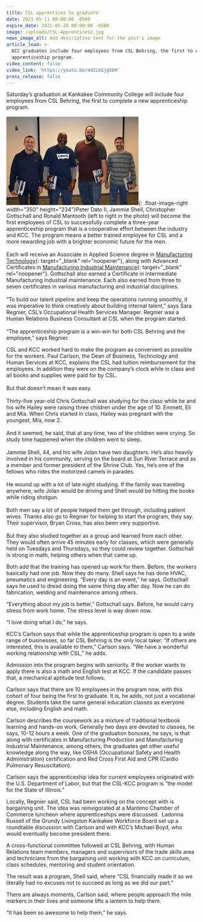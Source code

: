 ```yaml
---
title: CSL apprentices to graduate
date: 2021-05-11 00:00:00 -0500
expire_date: 2021-05-28 00:00:00 -0500
image: /uploads/CSL-Apprentices2.jpg
news_image_alt: Add descriptive text for the post's image
article_lead: >-
  KCC graduates include four employees from CSL Behring, the first to complete
  apprenticeship program.
video_content: false
video_link: 'https://youtu.be/4d2LkGjg5bM'
press_release: false
---
```

Saturday’s graduation at Kankakee Community College will include four employees from CSL Behring, the first to complete a new apprenticeship program.<br>&nbsp;&nbsp;<br>![](/uploads/CSL-Apprentice-kickoff-DSC_0113.jpg){: .float-image-right width="350" height="234"}Peter Dato II, Jammie Shell, Christopher Gottschall and Ronald Mantooth (left to right in the photo) will become the first employees of CSL to successfully complete a three-year apprenticeship program that is a cooperative effort between the industry and KCC. The program means a better trained employee for CSL and a more rewarding job with a brighter economic future for the men. &nbsp;&nbsp;<br><br>Each will receive an Associate in Applied Science degree in [Manufacturing Technology](https://kcc.smartcatalogiq.com/current/Academic-Catalog/Programs-of-Study-by-Area/Industrial-and-Manufacturing-Technologies/Manufacturing-Technology/Manufacturing-Technology-Industrial-Maintenance-Specialization-AAS){: target="_blank" rel="noopener"}, along with Advanced Certificates in [Manufacturing Industrial Maintenance](https://kcc.smartcatalogiq.com/current/Academic-Catalog/Programs-of-Study-by-Area/Industrial-and-Manufacturing-Technologies/Manufacturing-Technology/Manufacturing-Industrial-Maintenance-II-Advanced-Certificate){: target="_blank" rel="noopener"}. Gottschall also earned a Certificate in Intermediate Manufacturing Industrial maintenance. Each also earned from three to seven certificates in various manufacturing and industrial disciplines.&nbsp;<br><br>“To build our talent pipeline and keep the operations running smoothly, it was imperative to think creatively about building internal talent,” says Sara Regnier, CSL’s Occupational Health Services Manager. Regnier was a Human Relations Business Consultant at CSL when the program started.&nbsp;<br><br>“The apprenticeship program is a win-win for both CSL Behring and the employee,” says Regnier.&nbsp;

CSL and KCC worked hard to make the program as convenient as possible for the workers. Paul Carlson, the Dean of Business, Technology and Human Services at KCC, explains the CSL had tuition reimbursement for the employees. In addition they were on the company’s clock while in class and all books and supplies were paid for by CSL.&nbsp;<br><br>But that doesn’t mean it was easy.&nbsp;<br><br>Thirty-five year-old Chris Gottschall was studying for the class while he and his wife Hailey were raising three children under the age of 10: Emmett, Eli and Mia. When Chris started in class, Hailey was pregnant with the youngest, Mia, now 2.&nbsp;<br><br>And it seemed, he said, that at any time, two of the children were crying. So study time happened when the children went to sleep.&nbsp;<br><br>Jammie Shell, 44, and his wife Jolan have two daughters. He’s also heavily involved in his community, serving on the board at Sun River Terrace and as a member and former president of the Shrine Club. Yes, he’s one of the fellows who rides the motorized camels in parades.<br><br>He wound up with a lot of late night studying. If the family was traveling anywhere, wife Jolan would be driving and Shell would be hitting the books while riding shotgun.&nbsp;<br><br>Both men say a lot of people helped them get through, including patient wives. Thanks also go to Regnier for helping to start the program, they say. Their supervisor, Bryan Cross, has also been very supportive.&nbsp;<br><br>But they also studied together as a group and learned from each other. They would often arrive 45 minutes early for classes, which were generally held on Tuesdays and Thursdays, so they could review together. Gottschall is strong in math, helping others when that came up.&nbsp; &nbsp;

Both add that the training has opened up work for them. Before, the workers basically had one job. Now they do many. Shell says he has done HVAC, pneumatics and engineering. “Every day is an event,” he says. Gottschall says he used to dread doing the same thing day after day. Now he can do fabrication, welding and maintenance among others.&nbsp; &nbsp;

“Everything about my job is better,” Gottschall says. Before, he would carry stress from work home. The stress level is way down now.&nbsp; &nbsp;

“I love doing what I do,” he says. &nbsp;

KCC’s Carlson says that while the apprenticeship program is open to a wide range of businesses, so far CSL Behring is the only local taker. “If others are interested, this is available to them,” Carlson says. “We have a wonderful working relationship with CSL,” he adds. &nbsp;

Admission into the program begins with seniority. If the worker wants to apply there is also a math and English test at KCC. If the candidate passes that, a mechanical aptitude test follows. &nbsp;

Carlson says that there are 10 employees in the program now, with this cohort of four being the first to graduate. It is, he adds, not just a vocational degree. Students take the same general education classes as everyone else, including English and math. &nbsp;

Carlson describes the coursework as a mixture of traditional textbook learning and hands-on work. Generally two days are devoted to classes, he says, 10-12 hours a week. One of the graduation bonuses, he says, is that along with certificates in Manufacturing Production and Manufacturing Industrial Maintenance, among others, the graduates get other useful knowledge along the way, like OSHA (Occupational Safety and Health Administration) certification and Red Cross First Aid and CPR (Cardio Pulmonary Resuscitation). &nbsp;

Carlson says the apprenticeship idea for current employees originated with the U.S. Department of Labor, but that the CSL-KCC program is “the model for the State of Illinois.” &nbsp;

Locally, Regnier said, CSL had been working on the concept with is bargaining unit. The idea was reinvigorated at a Manteno Chamber of Commerce luncheon where apprenticeships were discussed. &nbsp;Ladonna Russell of the Grundy Livingston Kankakee Workforce Board set up a roundtable discussion with Carlson and with KCC’s Michael Boyd, who would eventually become president there. &nbsp;

A cross-functional committee followed at CSL Behring, with Human Relations team members, managers and supervisors of the trade skills area and technicians from the bargaining unit working with KCC on curriculum, class schedules, mentoring and student orientation.&nbsp;

The result was a program, Shell said, where “CSL financially made it so we literally had no excuses not to succeed as long as we did our part.” &nbsp;

There are always moments, Carlson said, where people approach the mile markers in their lives and someone lifts a lantern to help them. &nbsp;

“It has been so awesome to help them,” he says.
